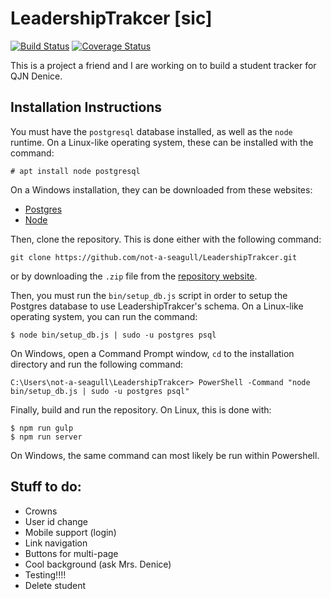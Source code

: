 # LeadershipTrakcer [sic]

<p><a href="https://travis-ci.org/not-a-seagull/LeadershipTrakcer"><img src="https://travis-ci.org/not-a-seagull/LeadershipTrakcer.svg?branch=master" alt="Build Status" /></a> <a href='https://coveralls.io/github/not-a-seagull/LeadershipTrakcer?branch=master'><img src='https://coveralls.io/repos/github/not-a-seagull/LeadershipTrakcer/badge.svg?branch=master' alt='Coverage Status' /></a></p>

This is a project a friend and I are working on to build a student tracker for QJN Denice.

## Installation Instructions

You must have the `postgresql` database installed, as well as the `node` runtime. On a Linux-like operating system, these can be installed with the command:

```
# apt install node postgresql
```

On a Windows installation, they can be downloaded from these websites:

* [Postgres](https://www.postgresql.org/download/windows/) 
* [Node](https://nodejs.org/en/download/)

Then, clone the repository. This is done either with the following command:

```
git clone https://github.com/not-a-seagull/LeadershipTrakcer.git
```

or by downloading the `.zip` file from the [repository website](https://github.com/not-a-seagull/LeadershipTrakcer).

Then, you must run the `bin/setup_db.js` script in order to setup the Postgres database to use LeadershipTrakcer's schema. On a Linux-like operating system, you can run the command:

```
$ node bin/setup_db.js | sudo -u postgres psql
```

On Windows, open a Command Prompt window, `cd` to the installation directory and run the following command:

```
C:\Users\not-a-seagull\LeadershipTrakcer> PowerShell -Command "node bin/setup_db.js | sudo -u postgres psql"
```

Finally, build and run the repository. On Linux, this is done with:

```
$ npm run gulp
$ npm run server
```

On Windows, the same command can most likely be run within Powershell.

## Stuff to do:

- Crowns
- User id change
- Mobile support (login)
- Link navigation
- Buttons for multi-page
- Cool background (ask Mrs. Denice)
- Testing!!!!
- Delete student
